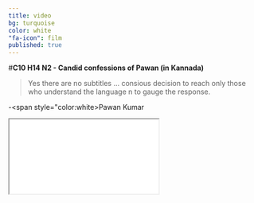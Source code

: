 ```yaml
---
title: video
bg: turquoise
color: white
"fa-icon": film
published: true
---
```


#**C10 H14 N2 - Candid confessions of Pawan (in Kannada)**


>Yes there are no subtitles ... 
>consious decision to reach only those who understand the language n to gauge the response.

-<span style="color:white>Pawan Kumar<span>




<div class="icontain"><iframe src="//www.youtube.com/embed/Oaoctj4uanY" allowfullscreen></iframe></div>
